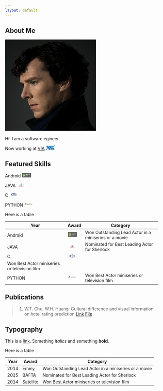 ```yaml
---
layout: default
---
```


## About Me

<img class="profile-picture" src="sherlock.jpg">

Hi! I am a software egineer.

Now working at [VIA](https://www.viatech.com/en/) <img src="VIA_Corporate_logo.jpg" style="width:30px;height:15px;"/>

## Featured Skills

Android <img src="android-studio-logo.png" style="width:30px;height:15px;"/>

JAVA <img src="JAVA.webp" style="width:30px;height:15px;"/>

C <img src="C language.sh.png" style="width:30px;height:15px;"/>

PYTHON <img src="python-logo.png" style="width:30px;height:15px;"/>

Here is a table

Year | Award | Category
-----|-------|--------
Android | <img src="android-studio-logo.png" style="width:30px;height:15px;"/>  | Won Outstanding Lead Actor in a miniseries or a movie
JAVA | <img src="JAVA.webp" style="width:30px;height:15px;"/> | Nominated for Best Leading Actor for Sherlock
C | <img src="C language.sh.png" style="width:30px;height:15px;"/>
 | Won Best Actor miniseries or television film
PYTHON | <img src="python-logo.png" style="width:30px;height:15px;"/> | Won Best Actor miniseries or television film

## Publications

> 1. W.T. Chu, W.H. Huang: Cultural difference and visual information on hotel rating prediction [Link](https://link.springer.com/article/10.1007/s11280-016-0404-2) [File](https://github.com/henry0726/henry0726.github.io/raw/master/World%20Wide%20Web%20Journal.pdf)

## Typography

This is a [link](http://google.com). Something *italics* and something **bold**.

Here is a table

Year | Award | Category
-----|-------|--------
2014 | Emmy  | Won Outstanding Lead Actor in a miniseries or a movie
2015 | BAFTA | Nominated for Best Leading Actor for Sherlock
2014 | Satellite | Won Best Actor miniseries or television film
